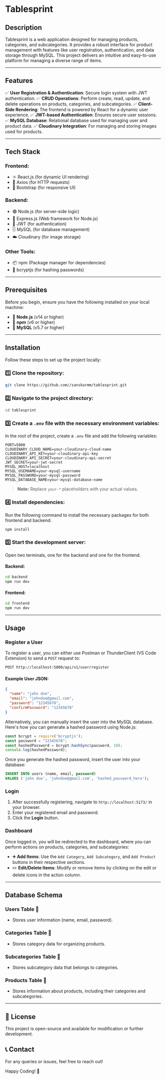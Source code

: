 # Tablesprint

## Description
Tablesprint is a web application designed for managing products, categories, and subcategories. It provides a robust interface for product management with features like user registration, authentication, and data storage through MySQL. This project delivers an intuitive and easy-to-use platform for managing a diverse range of items.

---

## Features
✅ **User Registration & Authentication**: Secure login system with JWT authentication.
✅ **CRUD Operations**: Perform create, read, update, and delete operations on products, categories, and subcategories.
✅ **Client-Side Rendering**: The frontend is powered by React for a dynamic user experience.
✅ **JWT-based Authentication**: Ensures secure user sessions.
✅ **MySQL Database**: Relational database used for managing user and product data.
✅ **Cloudinary Integration**: For managing and storing images used for products.

---

## Tech Stack
### **Frontend:**
- ⚛️ React.js (for dynamic UI rendering)
- 📡 Axios (for HTTP requests)
- 🎨 Bootstrap (for responsive UI)

### **Backend:**
- 🟢 Node.js (for server-side logic)
- 🚀 Express.js (Web framework for Node.js)
- 🔑 JWT (for authentication)
- 🗄️ MySQL (for database management)
- ☁️ Cloudinary (for image storage)

### **Other Tools:**
- 📦 npm (Package manager for dependencies)
- 🔐 bcryptjs (for hashing passwords)

---

## Prerequisites
Before you begin, ensure you have the following installed on your local machine:
- 📌 **Node.js** (v14 or higher)
- 📌 **npm** (v6 or higher)
- 📌 **MySQL** (v5.7 or higher)

---

## Installation
Follow these steps to set up the project locally:

### 1️⃣ Clone the repository:
```bash
git clone https://github.com//sanskarmm/tablesprint.git
```

### 2️⃣ Navigate to the project directory:
```bash
cd tablesprint
```

### 3️⃣ Create a `.env` file with the necessary environment variables:
In the root of the project, create a `.env` file and add the following variables:
```env
PORT=5000
CLOUDINARY_CLOUD_NAME=your-cloudinary-cloud-name
CLOUDINARY_API_KEY=your-cloudinary-api-key
CLOUDINARY_API_SECRET=your-cloudinary-api-secret
JWT_SECRET=your-jwt-secret
MYSQL_HOST=localhost
MYSQL_USERNAME=your-mysql-username
MYSQL_PASSWORD=your-mysql-password
MYSQL_DATABASE_NAME=your-mysql-database-name
```
> **Note:** Replace `your-*` placeholders with your actual values.

### 4️⃣ Install dependencies:
Run the following command to install the necessary packages for both frontend and backend:
```bash
npm install
```

### 5️⃣ Start the development server:
Open two terminals, one for the backend and one for the frontend.

#### **Backend:**
```bash
cd backend
npm run dev
```

#### **Frontend:**
```bash
cd frontend
npm run dev
```

---

## Usage
### **Register a User**
To register a user, you can either use Postman or ThunderClient (VS Code Extension) to send a `POST` request to:
```bash
POST http://localhost:5000/api/v1/user/register
```
#### **Example User JSON:**
```json
{
  "name": "john doe",
  "email": "johndoe@gmail.com",
  "password": "12345678",
  "confirmPassword": "12345678"
}
```
Alternatively, you can manually insert the user into the MySQL database. Here's how you can generate a hashed password using Node.js:
```js
const bcrypt = require('bcryptjs');
const password = "12345678";
const hashedPassword = bcrypt.hashSync(password, 10);
console.log(hashedPassword);
```
Once you generate the hashed password, insert the user into your database:
```sql
INSERT INTO users (name, email, password)
VALUES ('john doe', 'johndoe@gmail.com', 'hashed_password_here');
```

### **Login**
1. After successfully registering, navigate to `http://localhost:5173/` in your browser.
2. Enter your registered email and password.
3. Click the **Login** button.

### **Dashboard**
Once logged in, you will be redirected to the dashboard, where you can perform actions on products, categories, and subcategories:
- ➕ **Add Items**: Use the `Add Category`, `Add Subcategory`, and `Add Product` buttons in their respective sections.
- ✏️ **Edit/Delete Items**: Modify or remove items by clicking on the edit or delete icons in the action column.

---

## Database Schema
### **Users Table** 📌
- Stores user information (name, email, password).

### **Categories Table** 📌
- Stores category data for organizing products.

### **Subcategories Table** 📌
- Stores subcategory data that belongs to categories.

### **Products Table** 📌
- Stores information about products, including their categories and subcategories.

---

## 📜 License
This project is open-source and available for modification or further development.

## 📞 Contact
For any queries or issues, feel free to reach out!

Happy Coding! 🚀

